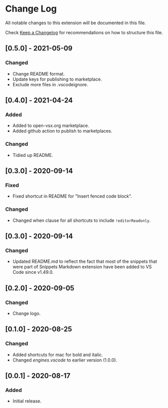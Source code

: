 # Change Log

All notable changes to this extension will be documented in this file.

Check [Keep a Changelog](http://keepachangelog.com/) for recommendations on how to structure this file.

## [0.5.0] - 2021-05-09

### Changed

- Change README format.
- Update keys for publishing to marketplace.
- Exclude more files in .vscodeignore.

## [0.4.0] - 2021-04-24

### Added

- Added to open-vsx.org marketplace.
- Added github action to publish to marketplaces.

### Changed

- Tidied up README.

## [0.3.0] - 2020-09-14

### Fixed

- Fixed shortcut in README for "Insert fenced code block".

### Changed

- Changed when clause for all shortcuts to include `!editorReadonly`.

## [0.3.0] - 2020-09-14

### Changed

- Updated README.md to reflect the fact that most of the snippets that were part of Snippets Markdown extension have been added to VS Code since v1.49.0.

## [0.2.0] - 2020-09-05

### Changed

- Change logo.

## [0.1.0] - 2020-08-25

### Changed

- Added shortcuts for mac for bold and italic.
- Changed *engines.vscode* to earlier version (1.0.0).

## [0.0.1] - 2020-08-17

### Added

- Initial release.
